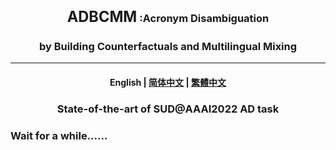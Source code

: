 <h3>
    <center><big><big>ADBCMM</big></big>  :Acronym Disambiguation</center>
</h3>
<h3>
<center>
by Building Counterfactuals and Multilingual Mixing
</center>
</h3>

<hr>

<h4 align="center">
    <p>
        <b>English</b> |
        <a href="https://github.com/WENGSYX/ADBCMM/blob/master/README_zh-hans.md">简体中文</a> |
        <a href="https://github.com/WENGSYX/ADBCMM/blob/master/README_zh-hant.md">繁體中文</a>
    <p>
</h4>

<h3 align="center">
    <p>State-of-the-art of SUD@AAAI2022 AD task</p>
</h3>



### Wait for a while......

